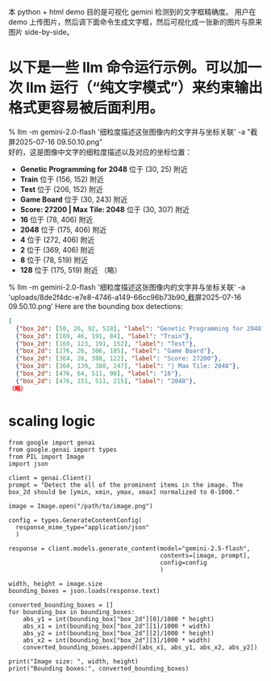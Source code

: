 本 python + html demo 目的是可视化 gemini 检测到的文字框精确度。
用户在 demo 上传图片，然后调下面命令生成文字框，然后可视化成一张新的图片与原来图片 side-by-side。

# 以下是一些 llm 命令运行示例。可以加一次 llm 运行（“纯文字模式”）来约束输出格式更容易被后面利用。

% llm -m gemini-2.0-flash '细粒度描述这张图像内的文字并与坐标关联' -a "截屏2025-07-16 09.50.10.png"            
好的，这是图像中文字的细粒度描述以及对应的坐标位置：
                                                                               
*   **Genetic Programming for 2048** 位于 (30, 25) 附近
*   **Train** 位于 (156, 152) 附近
*   **Test** 位于 (206, 152) 附近
*   **Game Board** 位于 (30, 243) 附近
*   **Score: 27200 | Max Tile: 2048** 位于 (30, 307) 附近
*   **16** 位于 (78, 406) 附近
*   **2048** 位于 (175, 406) 附近
*   **4** 位于 (272, 406) 附近
*   **2** 位于 (369, 406) 附近
*   **8** 位于 (78, 519) 附近
*   **128** 位于 (175, 519) 附近
（略）

% llm -m gemini-2.0-flash '细粒度描述这张图像内的文字并与坐标关联' -a 'uploads/8de2f4dc-e7e8-4746-a149-66cc96b73b90_截屏2025-07-16 09.50.10.png'
Here are the bounding box detections:
```json
[
  {"box_2d": [50, 26, 92, 518], "label": "Genetic Programming for 2048"},
  {"box_2d": [169, 46, 191, 84], "label": "Train"},
  {"box_2d": [169, 123, 191, 152], "label": "Test"},
  {"box_2d": [276, 26, 306, 185], "label": "Game Board"},
  {"box_2d": [364, 26, 388, 122], "label": "Score: 27200"},
  {"box_2d": [364, 139, 388, 247], "label": "| Max Tile: 2048"},
  {"box_2d": [476, 64, 511, 98], "label": "16"},
  {"box_2d": [476, 151, 511, 215], "label": "2048"},
（略）
```

# scaling logic
```
from google import genai
from google.genai import types
from PIL import Image
import json

client = genai.Client()
prompt = "Detect the all of the prominent items in the image. The box_2d should be [ymin, xmin, ymax, xmax] normalized to 0-1000."

image = Image.open("/path/to/image.png")

config = types.GenerateContentConfig(
  response_mime_type="application/json"
  )

response = client.models.generate_content(model="gemini-2.5-flash",
                                          contents=[image, prompt],
                                          config=config
                                          )

width, height = image.size
bounding_boxes = json.loads(response.text)

converted_bounding_boxes = []
for bounding_box in bounding_boxes:
    abs_y1 = int(bounding_box["box_2d"][0]/1000 * height)
    abs_x1 = int(bounding_box["box_2d"][1]/1000 * width)
    abs_y2 = int(bounding_box["box_2d"][2]/1000 * height)
    abs_x2 = int(bounding_box["box_2d"][3]/1000 * width)
    converted_bounding_boxes.append([abs_x1, abs_y1, abs_x2, abs_y2])

print("Image size: ", width, height)
print("Bounding boxes:", converted_bounding_boxes)
```
